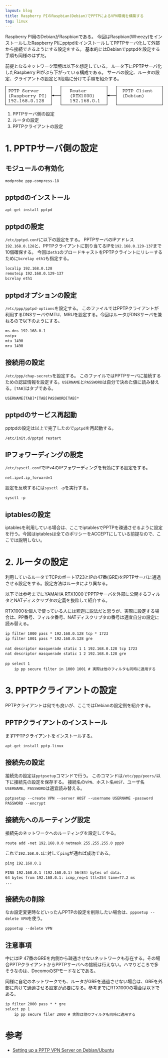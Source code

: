 ```yaml
---
layout: blog
title: Raspberry PIのRaspbian(Debian)でPPTPによるVPN環境を構築する
tag: linux
---
```




Raspberry PI用のDebianがRaspbianである。
今回はRaspbian(Wheezy)をインストールしたRaspberry PIにpptpdをインストールしてPPTPサーバ化して外部から接続できるようにする設定をする。
基本的にはDebianでpptpdを設定する手順も同様のはずだ。

前提となるネットワーク環境は以下を想定している。
ルータ下にPPTPサーバ化したRaspberry PIがぶら下がっている構成である。
サーバの設定、ルータの設定、クライアントの設定と3段階に分けて手順を紹介する。

![FeaturedImage](/assets/2013_12_30_pptp_network.png)

1. PPTPサーバ側の設定
2. ルータの設定
3. PPTPクライアントの設定

# 1. PPTPサーバ側の設定

## モジュールの有効化

~~~~
modprobe ppp-compress-18
~~~~

## pptpdのインストール

~~~~
apt-get install pptpd
~~~~

## pptpdの設定

`/etc/pptpd.conf`に以下の設定をする。
PPTPサーバのIPアドレス`192.168.0.128`と、PPTPクライアントに割り当てるIPを`192.168.0.129-137`まで10個確保する。
今回は`eth1`のブロードキャストをPPTPクライントにリレーするために`bcrelay eth1`も指定する。

~~~~
localip 192.168.0.128
remoteip 192.168.0.129-137
bcrelay eth1
~~~~

## pptpdオプションの設定

`/etc/ppp/pptpd-options`を設定する。
このファイルではPPTPクライアントが利用するDNSサーバやMTU、MRUを設定する。今回はルータがDNSサーバを兼ねるので以下のようにする。

~~~
ms-dns 192.168.0.1
noipx
mtu 1490
mru 1490
~~~

## 接続用の設定

`/etc/ppp/chap-secrets`を設定する。
このファイルではPPTPサーバに接続するための認証情報を設定する。`USERNAME`と`PASSWORD`は自分で決めた値に読み替える。`[TAB]`はタブである。

~~~~
USERNAME[TAB]*[TAB]PASSWORD[TAB]*
~~~~

## pptpdのサービス再起動

pptpdの設定は以上で完了したので`pptpd`を再起動する。

~~~~
/etc/init.d/pptpd restart
~~~~

## IPフォワーディングの設定

`/etc/sysctl.conf`でIPv4のIPフォワーディングを有効にする設定をする。

~~~~
net.ipv4.ip_forward=1
~~~~

設定を反映するには`sysctl -p`を実行する。

~~~~
sysctl -p
~~~~

## iptablesの設定

iptablesを利用している場合は、ここでiptablesでPPTPを疎通させるように設定を行う。今回はiptablesは全てのポリシーをACCEPTにしている前提なので、ここでは説明しない。

# 2. ルータの設定

利用しているルータでTCPのポート1723とIPの47番(GRE)をPPTPサーバに通過させる設定をする。設定方法はルータにより異なる。

以下では参考までにYAMAHA RTX1000でPPTPサーバを外部に公開するフィルタとNATディスクリプタの定義を抜粋して紹介する。

RTX1000を個人で使っている人には釈迦に説法だと思うが、実際に設定する場合は、PP番号、フィルタ番号、NATディスクリプタの番号は適宜自分の設定に読み替える。

~~~~
ip filter 1000 pass * 192.168.0.128 tcp * 1723
ip filter 1001 pass * 192.168.0.128 gre

nat descriptor masquerade static 1 1 192.168.0.128 tcp 1723
nat descriptor masquerade static 1 2 192.168.0.128 gre

pp select 1
	ip pp secure filter in 1000 1001 # 実際は他のフィルタも同時に適用する
~~~~

# 3. PPTPクライアントの設定

PPTPクライアントは何でも良いが、ここではDebianの設定例を紹介する。

## PPTPクライアントのインストール

まずPPTPクライアントをインストールする。

~~~~
apt-get install pptp-linux
~~~~

## 接続先の設定

接続先の設定は`pptpsetup`コマンドで行う。
このコマンドは`/etc/ppp/peers/`以下に接続先の設定を保存する。
接続名の`VPN`、ホスト名`HOST`、ユーザ名`USERNAME`、`PASSWORD`は適宜読み替える。

~~~~
pptpsetup --create VPN --server HOST --username USERNAME -password PASSWORD --encrypt
~~~~

## 接続先へのルーティング設定

接続先のネットワークへのルーティングを設定してやる。

~~~~
route add -net 192.168.0.0 netmask 255.255.255.0 ppp0
~~~~

これで`192.168.0.1`に対して`ping`が通れば成功である。

~~~~
ping 192.168.0.1
~~~~

~~~~
PING 192.168.0.1 (192.168.0.1) 56(84) bytes of data.
64 bytes from 192.168.0.1: icmp_req=1 ttl=254 time=77.2 ms
...
~~~~

## 接続先の削除

なお設定変更時などいったんPPTPの設定を削除したい場合は、`pppsetup --delete VPN`を使う。

~~~~
pppsetup --delete VPN
~~~~

## 注意事項

中にはIP 47番のGREを内側から疎通させないネットワークも存在する。その場合PPTPクライアントからPPTPサーバへの接続は行えない。ハマりどころで多そうなのは、DocomoのSPモードなどである。

同様に自宅のネットワークでも、ルータがGREを通過させない場合は、GREを外部に向けて通過させる設定が必要になる。参考までにRTX1000の場合は以下である。

~~~~
ip filter 2000 pass * * gre
select pp 1
	ip pp secure filer 2000 # 実際は他のフィルタも同時に適用する
~~~~

# 参考

- [Setting up a PPTP VPN Server on Debian/Ubuntu](http://jesin.tk/setup-pptp-vpn-server-debian-ubuntu/)
